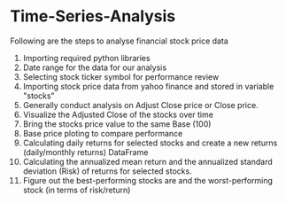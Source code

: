 # Time-Series-Analysis

Following are the steps to analyse financial stock price data

1. Importing required python libraries
2. Date range for the data for our analysis
3. Selecting stock ticker symbol for performance review
4. Importing stock price data from yahoo finance and stored in variable "stocks"
5. Generally conduct analysis on Adjust Close price or Close price.
6. Visualize the Adjusted Close of the stocks over time
7. Bring the stocks price value to the same Base (100)
8. Base price ploting to compare performance
9. Calculating daily returns for selected stocks and create a new returns (daily/monthly returns) DataFrame
10. Calculating the annualized mean return and the annualized standard deviation (Risk) of returns for selected stocks.
11. Figure out the best-performing stocks are and the worst-performing stock (in terms of risk/return)
